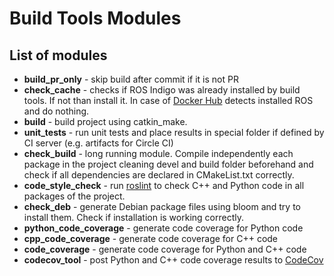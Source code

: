 # Build Tools Modules

## List of modules

  * **build_pr_only** - skip build after commit if it is not PR 
  * **check_cache** - checks if ROS Indigo was already installed by build tools. If not than install it. 
  In case of [Docker Hub](https://hub.docker.com/r/shadowrobot/ubuntu-ros-indigo-build-tools/) detects installed ROS and do nothing.
  * **build** - build project using catkin_make.
  * **unit_tests** - run unit tests and place results in special folder if defined by CI server (e.g. artifacts for Circle CI)
  * **check_build** - long running module. Compile independently each package in the project cleaning devel and build folder beforehand and check if all dependencies are declared in CMakeList.txt correctly.
  * **code_style_check** - run [roslint](http://wiki.ros.org/roslint) to check C++ and Python code in all packages of the project.
  * **check_deb** - generate Debian package files using bloom and try to install them. Check if installation is working correctly.
  * **python_code_coverage** - generate code coverage for Python code
  * **cpp_code_coverage** - generate code coverage for C++ code
  * **code_coverage** - generate code coverage for Python and C++ code
  * **codecov_tool** - post Python and C++ code coverage results to [CodeCov](https://codecov.io)
